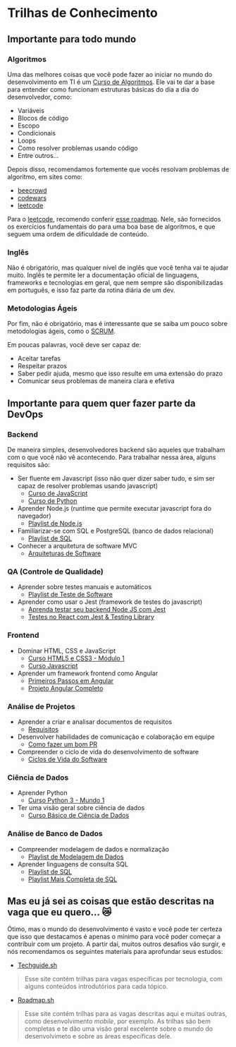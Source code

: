 # Trilhas de Conhecimento

## Importante para todo mundo

### Algoritmos

Uma das melhores coisas que você pode fazer ao iniciar no mundo do desenvolvimento em TI é um [Curso de Algoritmos](https://www.cursoemvideo.com/curso/curso-de-algoritmo/). Ele vai te dar a base para entender como funcionam estruturas básicas do dia a dia do desenvolvedor, como:

- Variáveis
- Blocos de código
- Escopo
- Condicionais
- Loops
- Como resolver problemas usando código
- Entre outros...

Depois disso, recomendamos fortemente que vocês resolvam problemas de algoritmo, em sites como:

- [beecrowd](https://www.beecrowd.com.br/judge/pt/login)
- [codewars](https://www.codewars.com/)
- [leetcode](https://leetcode.com/)

Para o [leetcode](https://leetcode.com/), recomendo conferir [esse roadmap](https://neetcode.io/roadmap). Nele, são fornecidos os exercícios fundamentais do para uma boa base de algoritmos, e que seguem uma ordem de dificuldade de conteúdo.

### Inglês

Não é obrigatório, mas qualquer nível de inglês que você tenha vai te ajudar muito. Inglês te permite ler a documentação oficial de linguagens, frameworks e tecnologias em geral, que nem sempre são disponibilizadas em português, e isso faz parte da rotina diária de um dev.

### Metodologias Ágeis

Por fim, não é obrigatório, mas é interessante que se saiba um pouco sobre metodologias ágeis, como o [SCRUM](https://www.youtube.com/watch?v=3aCww_1RnL0).

Em poucas palavras, você deve ser capaz de:

- Aceitar tarefas
- Respeitar prazos
- Saber pedir ajuda, mesmo que isso resulte em uma extensão do prazo
- Comunicar seus problemas de maneira clara e efetiva

## Importante para quem quer fazer parte da DevOps

### Backend

De maneira simples, desenvolvedores backend são aqueles que trabalham com o que você não vê acontecendo. Para trabalhar nessa área, alguns requisitos são:

- Ser fluente em Javascript (isso não quer dizer saber tudo, e sim ser capaz de resolver problemas usando javascript)
  - [Curso de JavaScript](https://www.cursoemvideo.com/curso/javascript/)
  - [Curso de Python](https://www.cursoemvideo.com/curso/python-3-mundo-1/)
- Aprender Node.js (runtime que permite executar javascript fora do navegador)
  - [Playlist de Node.js](https://www.youtube.com/playlist?list=PLJ_KhUnlXUPtbtLwaxxUxHqvcNQndmI4B)
- Familiarizar-se com SQL e PostgreSQL (banco de dados relacional)
  - [Playlist de SQL](https://www.youtube.com/playlist?list=PL5TJqBvpXQv5n1N15kcK1m9oKJm_cv-m6)
- Conhecer a arquitetura de software MVC
  - [Arquiteturas de Software](https://engsoftmoderna.info/cap7.html)

### QA (Controle de Qualidade)

- Aprender sobre testes manuais e automáticos
  - [Playlist de Teste de Software](https://www.youtube.com/watch?v=D77EgyDsnso&list=PL0nYAInGtru2yb7rJvqPkrVAkjjJnj_mW)
- Aprender como usar o Jest (framework de testes do javascript)
  - [Aprenda testar seu backend Node JS com Jest](https://www.youtube.com/watch?v=Ru6Tr7Q75IQ)
  - [Testes no React com Jest & Testing Library](https://www.youtube.com/watch?v=0hVXjqHwvI0)

### Frontend

- Dominar HTML, CSS e JavaScript
  - [Curso HTML5 e CSS3 - Módulo 1](https://www.cursoemvideo.com/curso/html5-css3-modulo1/)
  - [Curso Javascript](https://www.cursoemvideo.com/curso/javascript/)
- Aprender um framework frontend como Angular
  - [Primeiros Passos em Angular](https://www.youtube.com/watch?v=OmkmeBOAg44)
  - [Projeto Angular Completo](https://www.youtube.com/watch?v=ozZXMkp8MnQ)

### Análise de Projetos

- Aprender a criar e analisar documentos de requisitos
  - [Requisitos](https://engsoftmoderna.info/cap3.html)
- Desenvolver habilidades de comunicação e colaboração em equipe
  - [Como fazer um bom PR](https://www.youtube.com/watch?v=3wr0G5jz7_o)
- Compreender o ciclo de vida do desenvolvimento de software
  - [Ciclos de Vida do Software](https://www.devmedia.com.br/ciclos-de-vida-do-software/21099)

### Ciência de Dados

- Aprender Python
  - [Curso Python 3 - Mundo 1](https://www.cursoemvideo.com/curso/python-3-mundo-1/)
- Ter uma visão geral sobre ciência de dados
  - [Curso Básico de Ciência de Dados](https://www.youtube.com/playlist?list=PLpdAy0tYrnKwNCx_mgLdF2kCtWq7Mcx-P)

### Análise de Banco de Dados

- Compreender modelagem de dados e normalização
  - [Playlist de Modelagem de Dados](https://www.youtube.com/playlist?list=PLucm8g_ezqNoNHU8tjVeHmRGBFnjDIlxD)
- Aprender linguagens de consulta SQL
  - [Playlist de SQL](https://www.youtube.com/playlist?list=PL5TJqBvpXQv5n1N15kcK1m9oKJm_cv-m6)
  - [Playlist Mais Completa de SQL](https://www.youtube.com/playlist?list=PLpdAy0tYrnKxDVJfbPRe8L_YbACivhl3t)

## Mas eu já sei as coisas que estão descritas na vaga que eu quero... 😿

Ótimo, mas o mundo do desenvolvimento é vasto e você pode ter certeza que isso que destacamos é apenas o mínimo para você poder começar a contribuir com um projeto. A partir daí, muitos outros desafios vão surgir, e nós recomendamos os seguintes materiais para aprofundar seus estudos:

- [Techguide.sh](https://techguide.sh/)

> Esse site contém trilhas para vagas específicas por tecnologia, com alguns conteúdos introdutórios para cada tópico.

- [Roadmap.sh](https://roadmap.sh/)

> Esse site contém trilhas para as vagas descritas aqui e muitas outras, como desenvolvimento *mobile*, por exemplo. As trilhas são bem completas e te dão uma visão geral excelente sobre o mundo do desenvolvimeto e sobre as áreas específicas dele.

